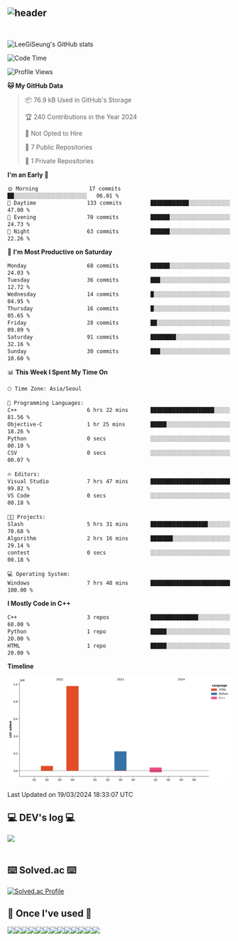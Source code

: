 <div align="left">
  
![header](https://capsule-render.vercel.app/api?type=waving&color=timeGradient&text=LeeGiSeung👋&animation=twinkling&fontSize=35&fontAlignY=40&fontAlign=70&height=250)
---
<br>

![LeeGiSeung's GitHub stats](https://github-readme-stats.vercel.app/api?username=LeeGiSeung&show_icons=true&theme=dark)

<!--START_SECTION:waka-->
![Code Time](http://img.shields.io/badge/Code%20Time-59%20hrs%2046%20mins-blue)

![Profile Views](http://img.shields.io/badge/Profile%20Views-12-blue)

**🐱 My GitHub Data** 

> 📦 76.9 kB Used in GitHub's Storage 
 > 
> 🏆 240 Contributions in the Year 2024
 > 
> 🚫 Not Opted to Hire
 > 
> 📜 7 Public Repositories 
 > 
> 🔑 1 Private Repositories 
 > 
**I'm an Early 🐤** 

```text
🌞 Morning                17 commits          ██░░░░░░░░░░░░░░░░░░░░░░░   06.01 % 
🌆 Daytime                133 commits         ████████████░░░░░░░░░░░░░   47.00 % 
🌃 Evening                70 commits          ██████░░░░░░░░░░░░░░░░░░░   24.73 % 
🌙 Night                  63 commits          ██████░░░░░░░░░░░░░░░░░░░   22.26 % 
```
📅 **I'm Most Productive on Saturday** 

```text
Monday                   68 commits          ██████░░░░░░░░░░░░░░░░░░░   24.03 % 
Tuesday                  36 commits          ███░░░░░░░░░░░░░░░░░░░░░░   12.72 % 
Wednesday                14 commits          █░░░░░░░░░░░░░░░░░░░░░░░░   04.95 % 
Thursday                 16 commits          █░░░░░░░░░░░░░░░░░░░░░░░░   05.65 % 
Friday                   28 commits          ██░░░░░░░░░░░░░░░░░░░░░░░   09.89 % 
Saturday                 91 commits          ████████░░░░░░░░░░░░░░░░░   32.16 % 
Sunday                   30 commits          ███░░░░░░░░░░░░░░░░░░░░░░   10.60 % 
```


📊 **This Week I Spent My Time On** 

```text
🕑︎ Time Zone: Asia/Seoul

💬 Programming Languages: 
C++                      6 hrs 22 mins       ████████████████████░░░░░   81.56 % 
Objective-C              1 hr 25 mins        █████░░░░░░░░░░░░░░░░░░░░   18.26 % 
Python                   0 secs              ░░░░░░░░░░░░░░░░░░░░░░░░░   00.10 % 
CSV                      0 secs              ░░░░░░░░░░░░░░░░░░░░░░░░░   00.07 % 

🔥 Editors: 
Visual Studio            7 hrs 47 mins       █████████████████████████   99.82 % 
VS Code                  0 secs              ░░░░░░░░░░░░░░░░░░░░░░░░░   00.18 % 

🐱‍💻 Projects: 
Slash                    5 hrs 31 mins       ██████████████████░░░░░░░   70.68 % 
Algorithm                2 hrs 16 mins       ███████░░░░░░░░░░░░░░░░░░   29.14 % 
contest                  0 secs              ░░░░░░░░░░░░░░░░░░░░░░░░░   00.18 % 

💻 Operating System: 
Windows                  7 hrs 48 mins       █████████████████████████   100.00 % 
```

**I Mostly Code in C++** 

```text
C++                      3 repos             ███████████████░░░░░░░░░░   60.00 % 
Python                   1 repo              █████░░░░░░░░░░░░░░░░░░░░   20.00 % 
HTML                     1 repo              █████░░░░░░░░░░░░░░░░░░░░   20.00 % 
```



**Timeline**

![Lines of Code chart](https://raw.githubusercontent.com/LeeGiSeung/LeeGiSeung/main/assets/bar_graph.png)


 Last Updated on 19/03/2024 18:33:07 UTC
<!--END_SECTION:waka-->

## 💻 DEV's log 💻
<div style="display:flex; flex-direction:row;">
    <a href="https://easyhomputer.tistory.com">
        <a href="https://velog.io/@kimbab_1004/posts"><img src="https://img.shields.io/badge/Velog-20c997?style=for-the-badge&logo=Velog&logoColor=white">
    </a>
</div><br>


## ⌨️ Solved.ac ⌨️
[![Solved.ac Profile](http://mazassumnida.wtf/api/generate_badge?boj=kimbab1004)](https://solved.ac/kimbab1004)


      
## 🔨 Once I've used 🔨
<div style="display:flex; flex-direction:row;">
    <img src="https://img.shields.io/badge/Andoid Studio-3DDC84?style=flat-square&logo=android studio&logoColor=white">
    <img src="https://img.shields.io/badge/JavaScript-F7DF1E?style=flat-square&logo=JavaScript&logoColor=white">
    <img src="https://img.shields.io/badge/HTML5-E34F26?style=flat-square&logo=HTML5&logoColor=white">
    <img src="https://img.shields.io/badge/React-61DAFB?style=flat-square&logo=React&logoColor=white">
  <br>
  <img src="https://img.shields.io/badge/Anaconda-44A833?style=flat-square&logo=Anaconda&logoColor=white">
  <img src="https://img.shields.io/badge/MongoDB-47A248?style=flat-square&logo=MongoDB&logoColor=white">
  <img src="https://img.shields.io/badge/python-3776AB?style=flat-square&logo=python&logoColor=white">
  <img src="https://img.shields.io/badge/OpenAi-412991?style=flat-square&logo=OpenAi&logoColor=white">
  <img src="https://img.shields.io/badge/Flask-000000?style=flat-square&logo=Flask&logoColor=white">
  <br>
  <img src="https://img.shields.io/badge/Visual Studio-5C2D91?style=flat-square&logo=Visual Studio&logoColor=white">
  <img src="https://img.shields.io/badge/Visual Studio Code-007ACC?style=flat-square&logo=Visual Studio Code&logoColor=white">
  <img src="https://img.shields.io/badge/C++-00599C?style=flat-square&logo=C++&logoColor=white">
  <img src="https://img.shields.io/badge/Unreal Engine-0E1128?style=flat-square&logo=Unreal Engine&logoColor=white">

</div><br>
</div>
